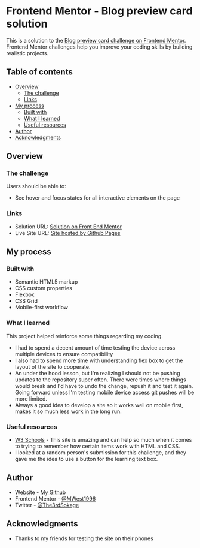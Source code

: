 # Frontend Mentor - Blog preview card solution

This is a solution to the [Blog preview card challenge on Frontend Mentor](https://www.frontendmentor.io/challenges/blog-preview-card-ckPaj01IcS). Frontend Mentor challenges help you improve your coding skills by building realistic projects. 

## Table of contents

- [Overview](#overview)
  - [The challenge](#the-challenge)
  - [Links](#links)
- [My process](#my-process)
  - [Built with](#built-with)
  - [What I learned](#what-i-learned)
  - [Useful resources](#useful-resources)
- [Author](#author)
- [Acknowledgments](#acknowledgments)

## Overview

### The challenge

Users should be able to:

- See hover and focus states for all interactive elements on the page

### Links

- Solution URL: [Solution on Front End Mentor](https://www.frontendmentor.io/solutions/blog-card-preview-EDkDcO9m28)
- Live Site URL: [Site hosted by Github Pages](https://mwest1996.github.io/BlogCard/)

## My process

### Built with

- Semantic HTML5 markup
- CSS custom properties
- Flexbox
- CSS Grid
- Mobile-first workflow

### What I learned

This project helped reinforce some things regarding my coding.
- I had to spend a decent amount of time testing the device across multiple devices to ensure compatibility
- I also had to spend more time with understanding flex box to get the layout of the site to cooperate. 
- An under the hood lesson, but I'm realizing I should not be pushing updates to the repository super often. There were times where things would break and I'd have to undo the change, repush it and test it again. Going forward unless I'm testing mobile device access git pushes will be more limited.
- Always a good idea to develop a site so it works well on mobile first, makes it so much less work in the long run.

### Useful resources

- [W3 Schools](https://www.w3schools.com/#gsc.tab=0) - This site is amazing and can help so much when it comes to trying to remember how certain items work with HTML and CSS.
- I looked at a random person's submission for this challenge, and they gave me the idea to use a button for the learning text box.


## Author

- Website - [My Github](https://github.com/MWest1996/)
- Frontend Mentor - [@MWest1996](https://www.frontendmentor.io/profile/MWest1996)
- Twitter - [@The3rdSokage](https://www.twitter.com/The3rdSokage)

## Acknowledgments

- Thanks to my friends for testing the site on their phones
